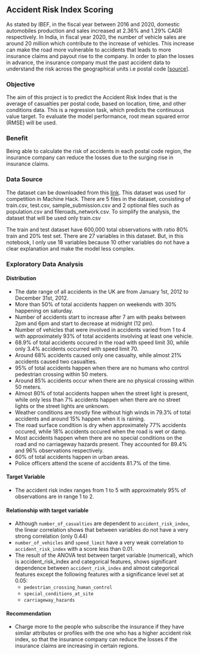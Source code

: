 ## Accident Risk Index Scoring
As stated by IBEF, in the fiscal year between 2016 and 2020, domestic automobiles production and sales increased at 2.36% and 1.29% CAGR respectively. In India, in fiscal year 2020, the number of vehicle sales are around 20 million which contribute to the increase of vehicles. This increase can make the road more vulnerable to accidents that leads to more insurance claims and payout rise to the company. In order to plan the losses in advance, the insurance company must the past accident data to understand the risk across the geographical units i.e postal code [[source](https://machinehack.com/hackathon/predict_accident_risk_score_for_unique_postcode/data)]. 

### Objective
The aim of this project is to predict the Accident Risk Index that is the average of casualties per postal code, based on location, time, and other conditions data.
This is a regression task, which predicts the continuous value target. To evaluate the model performance, root mean squared error (RMSE) will be used.

### Benefit
Being able to calculate the risk of accidents in each postal code region, the insurance company can reduce the losses due to the surging rise in insurance claims.

### Data Source
The dataset can be downloaded from this [link](https://machinehack.com/hackathon/predict_accident_risk_score_for_unique_postcode/overview). This dataset was used for competition in Machine Hack. There are 5 files in the dataset, consisting of train.csv, test.csv, sample_submission.csv and 2 optional files such as population.csv and fileroads_network.csv. To simplify the analysis, the dataset that will be used only train.csv

The train and test dataset have 600,000 total observations with ratio 80% train and 20% test set.  There are 27 variables in this dataset. But, in this notebook, I only use 18 variables because 10 other variables do not have a clear explanation and make the model less complex.

### Exploratory Data Analysis

#### Distribution
* The date range of all accidents in the UK are from January 1st, 2012 to December 31st, 2012.
* More than 50% of total accidents happen on weekends with 30% happening on saturday.
* Number of accidents start to increase after 7 am with peaks between 2pm and 6pm and start to decrease at midnight (12 pm).
* Number of vehicles that were involved in accidents varied from 1 to 4 with approximately 93% of total accidents involving at least one vehicle.
* 68.9% of total accidents occured in the road with speed limit 30, while only 3.4% accidents occurred with speed limit 70.
* Around 68% accidents caused only one casualty, while almost 21% accidents caused two casualties.
* 95% of total accidents happen when there are no humans who control pedestrian crossing within 50 meters.
* Around 85% accidents occur when there are no physical crossing within 50 meters.
* Almost 80% of total accidents happen when the street light is present, while only less than 7% accidents happen when there are no street lights or the street lights are unknown.
* Weather conditions are mostly fine without high winds in 79.3% of total accidents and around 15% happen when it is raining.
* The road surface condition is dry when approximately 77% accidents occured, while 18% accidents occured when the road is wet or damp.
* Most accidents happen when there are no special conditions on the road and no carriageway hazards present. They accounted for 89.4% and 96% observations respectively.
* 60% of total accidents happen in urban areas.
* Police officers attend the scene of accidents 81.7% of the time.

#### Target Variable
* The accident risk index ranges from 1 to 5 with approximately 95% of observations are in range 1 to 2.

#### Relationship with target variable
* Although `number_of_casualties` are dependent to `accident_risk_index`, the linear correlation shows that between variables do not have a very strong correlation (only 0.44)
* `number_of_vehicles` and `speed_limit` have a very weak correlation to `accident_risk_index` with a score less than 0.01.
* The result of the ANOVA test between target variable (numerical), which is accident_risk_index and categorical features, shows significant dependence between `accident_risk_index` and almost categorical features except the following features with a significance level set at 0.05:
   * `pedestrian_crossing_human_control`
   * `special_conditions_at_site`
   * `carriageway_hazards`

#### Recommendation
* Charge more to the people who subscribe the insurance if they have similar attributes or profiles with the one who has a higher accident risk index, so that the insurance company can reduce the losses if the insurance claims are increasing in certain regions.

